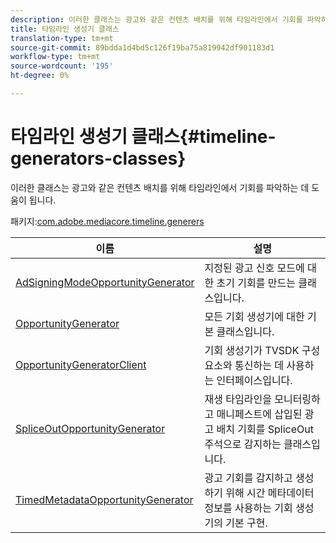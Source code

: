 ```yaml
---
description: 이러한 클래스는 광고와 같은 컨텐츠 배치를 위해 타임라인에서 기회를 파악하는 데 도움이 됩니다.
title: 타임라인 생성기 클래스
translation-type: tm+mt
source-git-commit: 89bdda1d4bd5c126f19ba75a819942df901183d1
workflow-type: tm+mt
source-wordcount: '195'
ht-degree: 0%

---
```



# 타임라인 생성기 클래스{#timeline-generators-classes}

이러한 클래스는 광고와 같은 컨텐츠 배치를 위해 타임라인에서 기회를 파악하는 데 도움이 됩니다.

패키지:[com.adobe.mediacore.timeline.generers](https://help.adobe.com/en_US/primetime/api/psdk/asdoc-dhls_1.4/com/adobe/mediacore/timeline/generators/package-detail.html)

| 이름 | 설명 |
|---|---|
| [AdSigningModeOpportunityGenerator](https://help.adobe.com/en_US/primetime/api/psdk/asdoc-dhls_1.4/com/adobe/mediacore/timeline/generators/AdSignalingModeOpportunityGenerator.html) | 지정된 광고 신호 모드에 대한 초기 기회를 만드는 클래스입니다. |
| [OpportunityGenerator](https://help.adobe.com/en_US/primetime/api/psdk/asdoc-dhls_1.4/com/adobe/mediacore/timeline/generators/OpportunityGenerator.html) | 모든 기회 생성기에 대한 기본 클래스입니다. |
| [OpportunityGeneratorClient](https://help.adobe.com/en_US/primetime/api/psdk/asdoc-dhls_1.4/com/adobe/mediacore/timeline/generators/OpportunityGeneratorClient.html) | 기회 생성기가 TVSDK 구성 요소와 통신하는 데 사용하는 인터페이스입니다. |
| [SpliceOutOpportunityGenerator](https://help.adobe.com/en_US/primetime/api/psdk/asdoc-dhls_1.4/com/adobe/mediacore/timeline/generators/SpliceOutOpportunityGenerator.html) | 재생 타임라인을 모니터링하고 매니페스트에 삽입된 광고 배치 기회를 SpliceOut 주석으로 감지하는 클래스입니다. |
| [TimedMetadataOpportunityGenerator](https://help.adobe.com/en_US/primetime/api/psdk/asdoc-dhls_1.4/com/adobe/mediacore/timeline/generators/TimedMetadataOpportunityGenerator.html) | 광고 기회를 감지하고 생성하기 위해 시간 메타데이터 정보를 사용하는 기회 생성기의 기본 구현. |